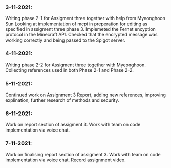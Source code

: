 ### 3-11-2021:
Writing phase 2-1 for Assigment three together with help from Myeonghoon Sun
Looking at implementation of mcpi in preperation for editing as specified in assigment three phase 3.
Implemeted the Fernet encyption protocol in the Minecraft API. Checked that the encrypted message was working correctly and being passed to the Spigot server.

### 4-11-2021:
Writing phase 2-2 for Assigment three together with Myeonghoon.
Collecting references used in both Phase 2-1 and Phase 2-2.

### 5-11-2021:
Continued work on Assignment 3 Report, adding new references, improving explination, further research of methods and security.

### 6-11-2021:
Work on report section of assigment 3. Work with team on code implementation via voice chat.

### 7-11-2021:
Work on finalising report section of assigment 3. Work with team on code implementation via voice chat.
Record assignment video.

